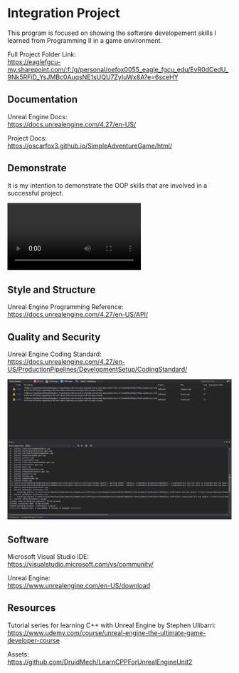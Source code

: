 # Integration Project

This program is focused on showing the software developement skills I learned from Programming II in a game environment.

Full Project Folder Link: <br />
https://eaglefgcu-my.sharepoint.com/:f:/g/personal/oefox0055_eagle_fgcu_edu/EvR0dCedU_9Nk5RFiD_YsJMBc0AuqsNE1sUQU7ZyIuWx8A?e=6sceHY

## Documentation
Unreal Engine Docs: <br />
https://docs.unrealengine.com/4.27/en-US/ <br />

Project Docs: <br />
https://oscarfox3.github.io/SimpleAdventureGame/html/ <br />

## Demonstrate
It is my intention to demonstrate the OOP skills that are involved in a successful project. <br />

![DemoGame1.mp4](DemoGame1.mp4)

## Style and Structure
Unreal Engine Programming Reference: <br />
https://docs.unrealengine.com/4.27/en-US/API/

## Quality and Security
Unreal Engine Coding Standard: <br />
https://docs.unrealengine.com/4.27/en-US/ProductionPipelines/DevelopmentSetup/CodingStandard/

![Sample Image](ErrorList.png)

## Software

Microsoft Visual Studio IDE: <br />
https://visualstudio.microsoft.com/vs/community/

Unreal Engine: <br />
https://www.unrealengine.com/en-US/download

## Resources

Tutorial series for learning C++ with Unreal Engine by Stephen Ulibarri: <br />
https://www.udemy.com/course/unreal-engine-the-ultimate-game-developer-course

Assets: <br />
https://github.com/DruidMech/LearnCPPForUnrealEngineUnit2
